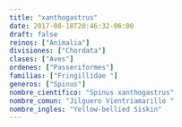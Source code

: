 ```yaml
---
title: "xanthogastrus"
date: 2017-08-18T20:46:32-06:00
draft: false
reinos: ["Animalia"]
divisiones: ["Chordata"]
clases: ["Aves"]
ordenes: ["Passeriformes"]
familias: ["Fringillidae "]
generos: ["Spinus"]
nombre_cientifico: "Spinus xanthogastrus"
nombre_comun: "Jilguero Vientriamarillo "
nombre_ingles: "Yellow-bellied Siskin"
---
```

